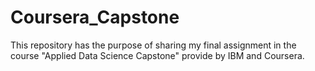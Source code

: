 # Coursera_Capstone
This repository has the purpose of sharing my final assignment in the course "Applied Data Science Capstone" provide by IBM and Coursera.
